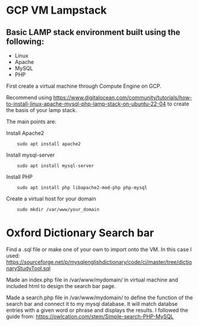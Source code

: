 # GCP VM Lampstack
## Basic LAMP stack environment built using the following:
- Linux
- Apache
- MySQL
- PHP

First create a virtual machine through Compute Engine on GCP.

Recommend using https://www.digitalocean.com/community/tutorials/how-to-install-linux-apache-mysql-php-lamp-stack-on-ubuntu-22-04 to create the basis of your lamp stack.

The main points are:

Install Apache2

        sudo apt install apache2

Install mysql-server

        sudo apt install mysql-server

Install PHP

        sudo apt install php libapache2-mod-php php-mysql

Create a virtual host for your domain

        sudo mkdir /var/www/your_domain


# Oxford Dictionary Search bar

Find a .sql file or make one of your own to import onto the VM. In this case I used: https://sourceforge.net/p/mysqlenglishdictionary/code/ci/master/tree/dictionaryStudyTool.sql

Made an index.php file in /var/www/mydomain/ in virtual machine and included html to design the search bar page.

Made a search.php file in /var/www/mydomain/ to define the function of the search bar and connect it to my mysql database. It will match databse entries with a given word or phrase and displays the results. I followed the guide from: https://owlcation.com/stem/Simple-search-PHP-MySQL
